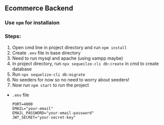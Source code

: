 ## Ecommerce Backend

### Use `npm` for installaion

### Steps:

1. Open cmd line in project directory and run `npm install`
2. Create `.env` file in base directory
3. Need to run mysql and apache (using xampp maybe)
4. In project directory, run `npx sequeilze-cli db:create` in cmd to create database
5. Run `npx sequelize-cli db:migrate`
6. No seeders for now so no need to worry about seeders!
7. Now run `npm start` to run the project

- `.env` file
  ```
  PORT=4000
  EMAIL="your-email"
  EMAIL_PASSWORD="your-email-password"
  JWT_SECRET="your-secret-key"
  ```
